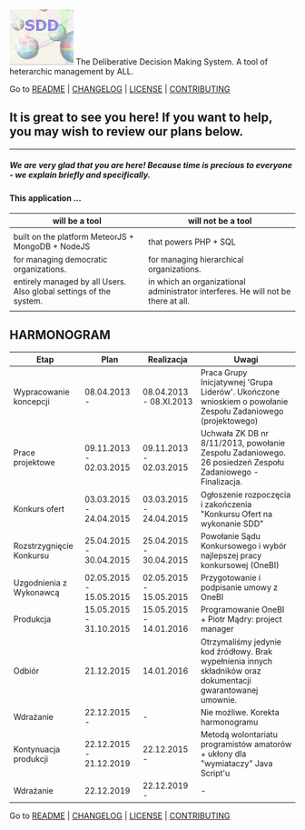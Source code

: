 ![](https://github.com/madrypiotr/SDD/blob/master/client/stylesheets/sdd.jpg) The Deliberative Decision Making System. A tool of heterarchic management by ALL.

Go to [README] | [CHANGELOG] | [LICENSE] | [CONTRIBUTING]

## It is great to see you here! If you want to help, you may wish to review our plans below.
---
##### We are very glad that you are here! Because time is precious to everyone - we explain briefly and specifically.

#### This application ...

| will be a tool | will not be a tool |
|-------------------------------------------------|-------------------------------------------------|
|  |  |
| built on the platform MeteorJS + MongoDB + NodeJS | that powers PHP + SQL |
| for managing democratic organizations. | for managing hierarchical organizations. |
| entirely managed by all Users. Also global settings of the system. | in which an organizational administrator interferes. He will not be there at all. |
|  |  |

## HARMONOGRAM

| Etap | Plan | Realizacja | Uwagi |
|-------------|---------------------|---------------------|-----------------------------------------|
| Wypracowanie koncepcji | 08.04.2013 -  | 08.04.2013 - 08.XI.2013 | Praca Grupy Inicjatywnej 'Grupa Liderów'. Ukończone wnioskiem o powołanie Zespołu Zadaniowego (projektowego) |
| Prace projektowe | 09.11.2013 - 02.03.2015 | 09.11.2013 - 02.03.2015 | Uchwała ZK DB nr 8/11/2013, powołanie Zespołu Zadaniowego.  26 posiedzeń Zespołu Zadaniowego - Finalizacja. |
| Konkurs ofert | 03.03.2015 - 24.04.2015 | 03.03.2015 - 24.04.2015 | Ogłoszenie rozpoczęcia i zakończenia "Konkursu Ofert  na wykonanie SDD" |
| Rozstrzygnięcie Konkursu | 25.04.2015 - 30.04.2015 | 25.04.2015 - 30.04.2015 | Powołanie Sądu Konkursowego i wybór najlepszej pracy konkursowej (OneBI) |
| Uzgodnienia z Wykonawcą | 02.05.2015 - 15.05.2015 | 02.05.2015 - 15.05.2015 | Przygotowanie i podpisanie umowy z OneBI |
| Produkcja | 15.05.2015 - 31.10.2015 | 15.05.2015 - 14.01.2016 | Programowanie OneBI + Piotr Mądry: project manager |
| Odbiór | 21.12.2015 | 14.01.2016 | Otrzymaliśmy jedynie kod źródłowy. Brak wypełnienia innych składników oraz dokumentacji gwarantowanej umownie. |
| Wdrażanie | 22.12.2015 - | - | Nie możliwe. Korekta harmonogramu |
| Kontynuacja produkcji | 22.12.2015 - 21.12.2019 | 22.12.2015 -  | Metodą wolontariatu programistów amatorów + ukłony dla "wymiataczy" Java Script'u |
| Wdrażanie | 22.12.2019 | 22.12.2019 - | - |

Go to [README] | [CHANGELOG] | [LICENSE] | [CONTRIBUTING]

[SDD]: http://sdd.ha.pl
[SDD GitHub issue page]: https://github.com/madrypiotr/SDD/issues
[Download the SDD source code]: https://github.com/madrypiotr/SDD
[Install the METEOR]: https://www.meteor.com/install
[METEOR]: https://github.com/meteor/meteor
[MongoDB]: https://github.com/mongodb
[NodeJS]: https://github.com/nodejs/node/blob/master/LICENSE
[HTML5]: https://www.w3.org/2011/03/html-license-options.html
[jQuery]: https://github.com/jquery/jquery/blob/master/LICENSE.txt
[Bootstrap]: https://github.com/twbs/bootstrap
[README]: https://github.com/madrypiotr/SDD/blob/master/README.md
[LICENSE]: https://github.com/madrypiotr/SDD/blob/master/LICENSE.md
[CHANGELOG]: https://github.com/madrypiotr/SDD/blob/master/CHANGELOG.md
[CONTRIBUTING]: https://github.com/madrypiotr/SDD/blob/master/CONTRIBUTING.md
[How to contribute]: https://github.com/madrypiotr/SDD/blob/master/README.md
[WanWeb]: http://ha.pl/#contact
[OneBI]: http://www.onebi.eu

